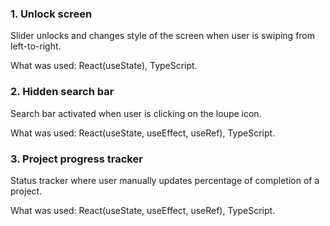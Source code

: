 ### 1. Unlock screen

Slider unlocks and changes style of the screen when user is swiping from left-to-right.

What was used: React(useState), TypeScript.

### 2. Hidden search bar

Search bar activated when user is clicking on the loupe icon.

What was used: React(useState, useEffect, useRef), TypeScript. 

### 3. Project progress tracker

Status tracker where user manually updates percentage of completion of a project.

What was used: React(useState, useEffect, useRef), TypeScript. 

